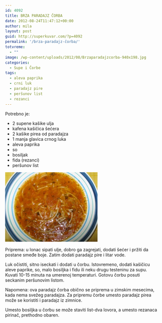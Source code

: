 ```yaml
---
id: 4092
title: BRZA PARADAJZ ČORBA
date: 2012-08-24T11:47:12+00:00
author: mila
layout: post
guid: http://superkuvar.com/?p=4092
permalink: '/brza-paradajz-čorba/'
totvreme:
  - ""
image: /wp-content/uploads/2012/08/Brzaparadajzcorba-940x198.jpg
categories:
  - Supe i Čorbe
tags:
  - aleva paprika
  - crni luk
  - paradajz pire
  - peršunov list
  - rezanci
---
```

Potrebno je:

  * 2 supene kašike ulja
  * kafena kašičica šećera
  * 2 kašike pirea od paradajza
  * 1 manja glavica crnog luka
  * aleva paprika
  * so
  * bosiljak
  * fida (rezanci)
  * peršunov list

<img class="alignnone size-medium wp-image-4094" title="Brzaparadajzcorba" src="/wp-content/uploads/2012/08/Brzaparadajzcorba-300x225.jpg" alt="" width="300" height="225" /> 

Priprema: u lonac sipati ulje, dobro ga zagrejati, dodati šećer i pržiti da postane smeđe boje. Zatim dodati paradajz pire i litar vode.

Luk očistiti, sitno iseckati i dodati u čorbu. Istovremeno, dodati kašičicu aleve paprike, so, malo bosiljka i fidu ili neku drugu testeninu za supu. Kuvati 10-15 minuta na umerenoj temperaturi. Gotovu čorbu posuti seckanim peršunovim listom.

Napomena: ova paradajz čorba obično se priprema u zimskim mesecima, kada nema svežeg paradajza. Za pripremu čorbe umesto paradajz pirea može se koristiti i paradajz iz zimnice.

Umesto bosiljka u čorbu se može staviti list-dva lovora, a umesto rezanaca pirinač, prethodno obaren.